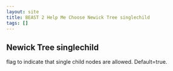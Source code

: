 ```yaml
---
layout: site
title: BEAST 2 Help Me Choose Newick Tree singlechild
tags: []
---
```


## Newick Tree singlechild

flag to indicate that single child nodes are allowed. Default=true.
